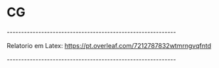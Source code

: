 # CG

*-----------------------------------------------------------*

Relatorio em Latex:
https://pt.overleaf.com/7212787832wtmrngvqfntd

*-----------------------------------------------------------*
